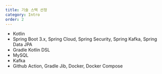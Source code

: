 ```yaml
---
title: 기술 스택 선정 
category: Intro
order: 2
---
```


- Kotlin
- Spring Boot 3.x, Spring Cloud, Spring Security, Spring Kafka, Spring Data JPA 
- Gradle Kotlin DSL
- MySQL
- Kafka
- Github Action, Gradle Jib, Docker, Docker Compose
<br>


